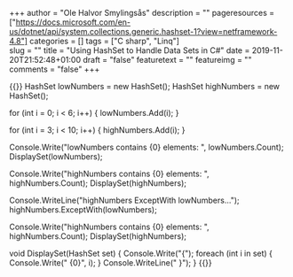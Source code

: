 +++
author = "Ole Halvor Smylingsås"
description = ""
pageresources = ["https://docs.microsoft.com/en-us/dotnet/api/system.collections.generic.hashset-1?view=netframework-4.8"]
categories = []
tags = ["C sharp", "Linq"]     
slug = ""
title = "Using HashSet to Handle Data Sets in C#"
date = 2019-11-20T21:52:48+01:00
draft = "false"
featuretext = ""
featureimg = ""
comments = "false"
+++

{{<highlight c>}}
HashSet<int> lowNumbers = new HashSet<int>();
HashSet<int> highNumbers = new HashSet<int>();

for (int i = 0; i < 6; i++)
{
    lowNumbers.Add(i);
}

for (int i = 3; i < 10; i++)
{
    highNumbers.Add(i);
}

Console.Write("lowNumbers contains {0} elements: ", lowNumbers.Count);
DisplaySet(lowNumbers);

Console.Write("highNumbers contains {0} elements: ", highNumbers.Count);
DisplaySet(highNumbers);

Console.WriteLine("highNumbers ExceptWith lowNumbers...");
highNumbers.ExceptWith(lowNumbers);

Console.Write("highNumbers contains {0} elements: ", highNumbers.Count);
DisplaySet(highNumbers);

void DisplaySet(HashSet<int> set)
{
    Console.Write("{");
    foreach (int i in set)
    {
        Console.Write(" {0}", i);
    }
    Console.WriteLine(" }");
}
{{</highlight>}}